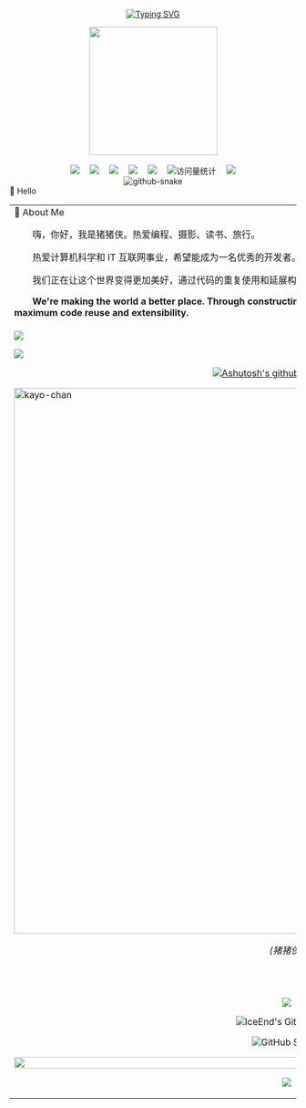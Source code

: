 <!-- ########################################## 分割 ########################################## -->
<div align="center">

  <!-- dynamic typing effect 动态打字效果 -->
  
  [![Typing SVG](https://readme-typing-svg.demolab.com?font=Fira+Code&pause=1000&width=435&lines=山花如绣颊_江火似流萤;猪猪侠祝您今天愉快!&center=true&size=27)](https://git.io/typing-svg)

<!-- ########################################## 分割 ########################################## -->
  <!-- knock code pictures 敲代码的图片 -->
  <picture>
    <source media="(prefers-color-scheme: dark)" srcset="https://cdn.jsdelivr.net/gh/sun0225SUN/sun0225SUN/assets/images/coding.gif" />
    <source media="(prefers-color-scheme: light)" srcset="https://cdn.jsdelivr.net/gh/sun0225SUN/sun0225SUN/assets/images/developer.svg" height="225px" />
    <img src="https://cdn.jsdelivr.net/gh/sun0225SUN/sun0225SUN/assets/images/coding.gif" />
  </picture>

  <!-- for beauty 留个空行好看点 -->
  <div>&nbsp;</div>
<!-- ########################################## 分割 ########################################## -->
  <!-- profile logo 个人资料徽标 -->
  <div>
    <a href="###/"><img src="https://img.shields.io/badge/Twitter-推特-blue" /></a>&emsp;
    <a href="###"><img src="https://img.shields.io/badge/YouTube-油管-c32136" /></a>&emsp;
    <a href="###"><img src="https://img.shields.io/badge/Website-博客-8c36db" /></a>&emsp;
    <a href="###"><img src="https://img.shields.io/badge/WeChat-微信-07c160" /></a>&emsp;
    <a href="###"><img src="https://img.shields.io/badge/Bilibili-B站-ff69b4" /></a>&emsp;
    <!-- visitor -->
    <img src="https://komarev.com/ghpvc/?username=sun0225SUN&label=Views&color=orange&style=flat" alt="访问量统计" />&emsp;
    <!-- wakatime -->    
    <a href="https://wakatime.com/@sun0225SUN"><img src="https://wakatime.com/badge/user/42d0678c-368b-448b-9a77-5d21c5b55352.svg" /></a>

  </div>
<!-- ########################################## 分割 ########################################## -->
  <!-- Snake Code Contribution Map 贪吃蛇代码贡献图 -->
  <picture>
    <source media="(prefers-color-scheme: dark)" srcset="https://cdn.jsdelivr.net/gh/sun0225SUN/sun0225SUN/profile-snake-contrib/github-contribution-grid-snake-dark.svg" />
    <source media="(prefers-color-scheme: light)" srcset="https://cdn.jsdelivr.net/gh/sun0225SUN/sun0225SUN/profile-snake-contrib/github-contribution-grid-snake.svg" />
    <img alt="github-snake" src="https://cdn.jsdelivr.net/gh/sun0225SUN/sun0225SUN/profile-snake-contrib/github-contribution-grid-snake-dark.svg" />
  </picture>

</div>
<!-- ########################################## 分割 ########################################## -->
  🙋 Hello

<table>
  
<tr><td>
<!-- ########################################## 分割 ########################################## -->
🤺 About Me

<img align="right" width="200" src="https://cdn.jsdelivr.net/gh/sun0225SUN/sun0225SUN@master/assets/images/coffee.gif" />

<p>&emsp;&emsp;嗨，你好，我是猪猪侠。热爱编程、摄影、读书、旅行。</p>
<p>&emsp;&emsp;热爱计算机科学和 IT 互联网事业，希望能成为一名优秀的开发者。</p>
<p>&emsp;&emsp;我们正在让这个世界变得更加美好，通过代码的重复使用和延展构建完美体系。</p>
<p>&emsp;&emsp;<strong>We're making the world a better place. Through constructing elegant hierarchies for maximum code reuse and extensibility.</strong></p>

</td></tr>

<tr><td>

<!-- ########################################## 分割 ########################################## -->

<!-- profile-3d-contrib 3D 贡献图-->
<picture>
  <source media="(prefers-color-scheme: dark)" srcset="https://cdn.jsdelivr.net/gh/sun0225SUN/sun0225SUN/profile-3d-contrib/profile-night-rainbow.svg" />
  <source media="(prefers-color-scheme: light)" srcset="https://cdn.jsdelivr.net/gh/sun0225SUN/sun0225SUN/profile-3d-contrib/profile-gitblock.svg" />
  <img src="https://cdn.jsdelivr.net/gh/sun0225SUN/sun0225SUN/profile-3d-contrib/profile-night-rainbow.svg" />
</picture>

</div>

<!-- ########################################## 分割 ########################################## -->

<!-- just img 图片1 -->
<img src="https://cdn.jsdelivr.net/gh/sun0225SUN/sun0225SUN/assets/images/icon.png" /></div>

<!-- ########################################## 分割 ########################################## -->
<div align=center>
  
[![Ashutosh's github activity graph](https://github-readme-activity-graph.vercel.app/graph?username=GGB00M3&theme=github)](https://github.com/ashutosh00710/github-readme-activity-graph)

</div>

<!-- ########################################## 分割 ########################################## -->
<!-- ```
 __      __  ______  ____    ____    __  __  ____
/\ \  __/\ \/\  _  \/\  _`\ /\  _`\ /\ \/\ \/\  _`\
\ \ \/\ \ \ \ \ \L\ \ \,\L\_\ \,\L\_\ \ \ \ \ \ \L\ \
 \ \ \ \ \ \ \ \  __ \/_\__ \\/_\__ \\ \ \ \ \ \ ,__/
  \ \ \_/ \_\ \ \ \/\ \/\ \L\ \/\ \L\ \ \ \_\ \ \ \/
   \ `\___x___/\ \_\ \_\ `\____\ `\____\ \_____\ \_\
    '\/__//__/  \/_/\/_/\/_____/\/_____/\/_____/\/_/

``` -->

<img width="957" alt="kayo-chan" src="https://github.com/user-attachments/assets/f423798c-1161-4c3b-b4c0-199e6d62c024">

<p align="center"><i>(猪猪侠)</i></p>

<br /> <br />

<!-- ########################################## 分割 ########################################## -->
<div align=center>

<!-- just img 图片2 -->
<img src="https://cdn.jsdelivr.net/gh/sun0225SUN/sun0225SUN@master/assets/images/hr.gif" /></div>

</div>

<!-- ########################################## 分割 ########################################## -->
<div align=center>
  
 ![IceEnd's GitHub stats](https://github-immortality.vercel.app/api?username=GGB00M3)

</div>
<!-- ########################################## 分割 ########################################## -->
<div align=center>
  
 ![GitHub Streak](https://streak-stats.demolab.com/?user=GGB00M3)

</div>

<!-- ########################################## 分割 ########################################## -->
<img width="200%" src="https://cdn.jsdelivr.net/gh/sun0225SUN/sun0225SUN/assets/images/hr.gif" />

<div align="center">

<!-- ########################################## 分割 ########################################## -->
<!-- just img 图片3 -->
<img src="https://cdn.jsdelivr.net/gh/sun0225SUN/sun0225SUN@master/assets/images/rocket.png" /></div>
<!-- ########################################## 分割 ########################################## -->

